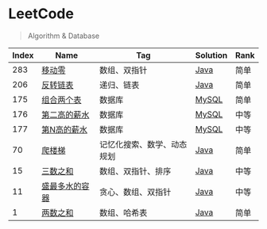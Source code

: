 # LeetCode

> Algorithm & Database

| Index | Name                                                                          | Tag                        | Solution                                             | Rank |
| ----- | ----------------------------------------------------------------------------- | -------------------------- | ---------------------------------------------------- | ---- |
| 283   | [移动零](https://leetcode-cn.com/problems/move-zeroes/)                       | 数组、双指针               | [Java](./algorithm/java/MoveZeroes.java)             | 简单 |
| 206   | [反转链表](https://leetcode-cn.com/problems/reverse-linked-list/)             | 递归、链表                 | [Java](./algorithm/java/ReverseLinkedList.java)      | 简单 |
| 175   | [组合两个表](https://leetcode-cn.com/problems/combine-two-tables/)            | 数据库                     | [MySQL](./database/mysql/combineTwoTables.sql)       | 简单 |
| 176   | [第二高的薪水](https://leetcode-cn.com/problems/second-highest-salary/)       | 数据库                     | [MySQL](./database/mysql/secondHighestSalary.sql)    | 中等 | 
| 177 | [第N高的薪水](https://leetcode-cn.com/problems/nth-highest-salary/) | 数据库 | [MySQL](./database/mysql/nthHighestSalary.sql) | 中等 |
| 70    | [爬楼梯](https://leetcode-cn.com/problems/climbing-stairs/)                   | 记忆化搜索、数学、动态规划 | [Java](./algorithm/java/ClimbingStairs.java)         | 简单 |
| 15    | [三数之和](https://leetcode-cn.com/problems/3sum/)                            | 数组、双指针、排序         | [Java](./algorithm/java/ThreeSum.java)               | 中等 |
| 11    | [盛最多水的容器](https://leetcode-cn.com/problems/container-with-most-water/) | 贪心、数组、双指针         | [Java](./algorithm/java/ContainerWithMostWater.java) | 中等 |
| 1     | [两数之和](https://leetcode-cn.com/problems/two-sum/)                         | 数组、哈希表               | [Java](./algorithm/java/TwoSum.java)                 | 简单 |
